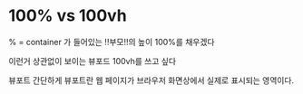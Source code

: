 # 100% vs 100vh

% =  container 가 들어있는 !!부모!!의 높이 100%를 채우겠다

이런거 상관없이 보이는 뷰포드 100vh를 쓰고 싶다 

뷰포트
간단하게 뷰포트란 웹 페이지가 브라우저 화면상에서 실제로 표시되는 영역이다.




